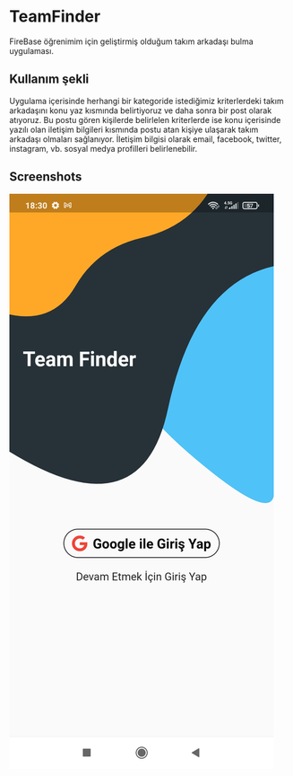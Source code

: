 # TeamFinder

FireBase öğrenimim için geliştirmiş olduğum takım arkadaşı bulma uygulaması.

## Kullanım şekli

Uygulama içerisinde herhangi bir kategoride istediğimiz kriterlerdeki takım arkadaşını konu yaz kısmında belirtiyoruz ve daha sonra bir post olarak atıyoruz.
Bu postu gören kişilerde belirlelen kriterlerde ise konu içerisinde yazılı olan iletişim bilgileri kısmında postu atan kişiye ulaşarak takım arkadaşı olmaları sağlanıyor.
İletişim bilgisi olarak email, facebook, twitter, instagram, vb. sosyal medya profilleri belirlenebilir.

## Screenshots
<img src="./screenshots/Screenshot_0.jpg">
